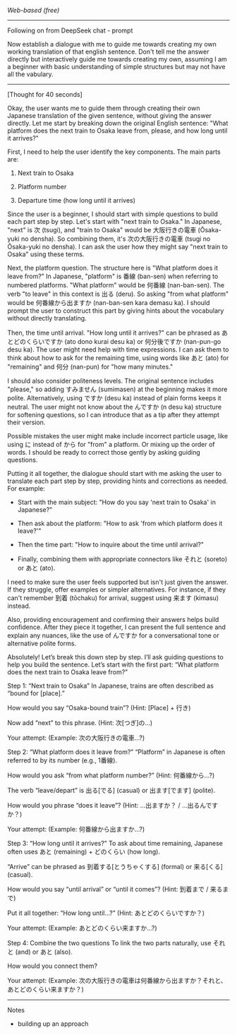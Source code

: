 _Web-based (free)_

---

Following on from DeepSeek chat - prompt

Now establish a dialogue with me to guide me towards creating my own working translation of that english sentence.  Don't tell me the answer directly but interactively guide me towards creating my own, assuming I am a beginner with basic understanding of simple structures but may not have all the vabulary.

---

[Thought for 40 seconds]

Okay, the user wants me to guide them through creating their own Japanese translation of the given sentence, without giving the answer directly. Let me start by breaking down the original English sentence: "What platform does the next train to Osaka leave from, please, and how long until it arrives?"

First, I need to help the user identify the key components. The main parts are:

1. Next train to Osaka

2. Platform number

3. Departure time (how long until it arrives)

Since the user is a beginner, I should start with simple questions to build each part step by step. Let's start with "next train to Osaka." In Japanese, "next" is 次 (tsugi), and "train to Osaka" would be 大阪行きの電車 (Ōsaka-yuki no densha). So combining them, it's 次の大阪行きの電車 (tsugi no Ōsaka-yuki no densha). I can ask the user how they might say "next train to Osaka" using these terms.

Next, the platform question. The structure here is "What platform does it leave from?" In Japanese, "platform" is 番線 (ban-sen) when referring to numbered platforms. "What platform" would be 何番線 (nan-ban-sen). The verb "to leave" in this context is 出る (deru). So asking "from what platform" would be 何番線から出ますか (nan-ban-sen kara demasu ka). I should prompt the user to construct this part by giving hints about the vocabulary without directly translating.

Then, the time until arrival. "How long until it arrives?" can be phrased as あとどのくらいですか (ato dono kurai desu ka) or 何分後ですか (nan-pun-go desu ka). The user might need help with time expressions. I can ask them to think about how to ask for the remaining time, using words like あと (ato) for "remaining" and 何分 (nan-pun) for "how many minutes."

I should also consider politeness levels. The original sentence includes "please," so adding すみません (sumimasen) at the beginning makes it more polite. Alternatively, using ですか (desu ka) instead of plain forms keeps it neutral. The user might not know about the んですか (n desu ka) structure for softening questions, so I can introduce that as a tip after they attempt their version.

Possible mistakes the user might make include incorrect particle usage, like using に instead of から for "from" a platform. Or mixing up the order of words. I should be ready to correct those gently by asking guiding questions.

Putting it all together, the dialogue should start with me asking the user to translate each part step by step, providing hints and corrections as needed. For example:

- Start with the main subject: "How do you say 'next train to Osaka' in Japanese?"

- Then ask about the platform: "How to ask 'from which platform does it leave?'"

- Then the time part: "How to inquire about the time until arrival?"

- Finally, combining them with appropriate connectors like それと (soreto) or あと (ato).

I need to make sure the user feels supported but isn't just given the answer. If they struggle, offer examples or simpler alternatives. For instance, if they can't remember 到着 (tōchaku) for arrival, suggest using 来ます (kimasu) instead.

Also, providing encouragement and confirming their answers helps build confidence. After they piece it together, I can present the full sentence and explain any nuances, like the use of んですか for a conversational tone or alternative polite forms.

Absolutely! Let’s break this down step by step. I’ll ask guiding questions to help you build the sentence. Let’s start with the first part:
“What platform does the next train to Osaka leave from?”

Step 1: “Next train to Osaka”
In Japanese, trains are often described as “bound for [place].”

How would you say “Osaka-bound train”?
(Hint: [Place] + 行き)

Now add “next” to this phrase.
(Hint: 次[つぎ]の…)

Your attempt:
(Example: 次の大阪行きの電車…?)

Step 2: “What platform does it leave from?”
“Platform” in Japanese is often referred to by its number (e.g., 1番線).

How would you ask “from what platform number?”
(Hint: 何番線から…?)

The verb “leave/depart” is 出る[でる] (casual) or 出ます[でます] (polite).

How would you phrase “does it leave”?
(Hint: …出ますか？ / …出るんですか？)

Your attempt:
(Example: 何番線から出ますか…?)

Step 3: “How long until it arrives?”
To ask about time remaining, Japanese often uses あと (remaining) + どのくらい (how long).

“Arrive” can be phrased as 到着する[とうちゃくする] (formal) or 来る[くる] (casual).

How would you say “until arrival” or “until it comes”?
(Hint: 到着まで / 来るまで)

Put it all together: “How long until…?”
(Hint: あとどのくらいですか？)

Your attempt:
(Example: あとどのくらい来ますか…?)

Step 4: Combine the two questions
To link the two parts naturally, use それと (and) or あと (also).

How would you connect them?

Your attempt:
(Example: 次の大阪行きの電車は何番線から出ますか？それと、あとどのくらい来ますか？)

---

Notes
- building up an approach 